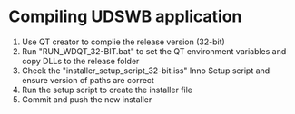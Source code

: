 # Compiling UDSWB application

1. Use QT creator to complie the release version (32-bit)
2. Run "RUN_WDQT_32-BIT.bat" to set the QT environment variables and copy DLLs to the release folder
3. Check the "installer_setup_script_32-bit.iss" Inno Setup script and ensure version of paths are correct
4. Run the setup script to create the installer file
5. Commit and push the new installer  